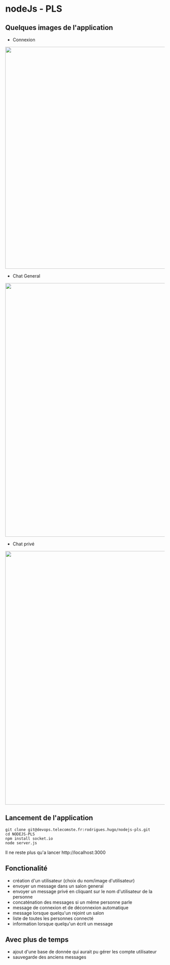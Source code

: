 # nodeJs - PLS


## Quelques images de l'application
 - Connexion

<img src="https://zupimages.net/up/23/04/31jz.png" width="1200" height="700">

 - Chat General

<img src="https://zupimages.net/up/23/04/aj0a.png" width="1200" height="800">

 - Chat privé

<img src="https://zupimages.net/up/23/04/bvn8.png" width="1200" height="800">


## Lancement de l'application
```
git clone git@devops.telecomste.fr:rodrigues.hugo/nodejs-pls.git
cd NODEJS-PLS
npm install socket.io
node server.js
```
Il ne reste plus qu'a lancer http://localhost:3000


## Fonctionalité

  - création d'un utilisateur (choix du nom/image d'utilisateur)
  - envoyer un message dans un salon general 
  - envoyer un message privé en cliquant sur le nom d'utilisateur de la personne
  - concaténation des messages si un même personne parle
  - message de connexion et de déconnexion automatique
  - message lorsque quelqu'un rejoint un salon
  - liste de toutes les personnes connecté 
  - information lorsque quelqu'un écrit un message


## Avec plus de temps

  - ajout d'une base de donnée qui aurait pu gérer les compte utilisateur
  - sauvegarde des anciens messages